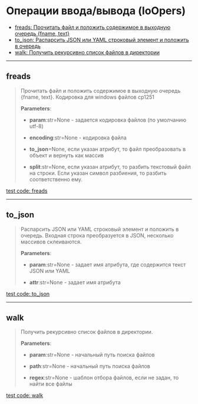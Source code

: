 # Операции ввода/вывода (IoOpers)

- [freads: Прочитать файл и положить содержимое в выходную очередь           {fname, text}](#freads)
- [to_json: Распарсить JSON или YAML строковый элемент и положить в очередь](#to_json)
- [walk: Получить рекурсивно список файлов в директории](#walk)

---

## **freads**

>
> Прочитать файл и положить содержимое в выходную очередь {fname, text}. Кодировка для windows файлов cp1251
>
> **Parameters**:
>
> - **param**:str=None - задается кодировка файлов (по умолчанию utf-8)
>
> - **encoding**:str=None - кодировка файла
>
> - **to_json**=None, если указан атрибут, то файл преобразовать в объект и вернуть как массив
>
> - **split**:str=None, если указан атрибут, то разбить текстовый файл на строки. Если указан символ разбиения, то разбить соответственно ему.

[test code: freads](/tests/main/test_freads.py)

---

## **to_json**

>
> Распарсить JSON или YAML строковый элемент и положить в очередь. Входная строка преобразуется в JSON, несколько массивов склеиваются.
>
> **Parameters**:
>
> - **param**:str=None - задает имя атрибута, где содержится текст JSON или YAML
>
> - **attr**:str=None - задает имя атрибута

[test code: to_json](/tests/main/test_to_json.py)

---

## **walk**

>
> Получить рекурсивно список файлов в директории.
>
> **Parameters**:
>
> - **param**:str=None - начальный путь поиска файлов
>
> - **path**:str=None - начальный путь поиска файлов
>
> - **regex**:str=None - шаблон отбора файлов, если не задан, то найти все файлы

[test code: walk](/tests/main/test_walk.py)
